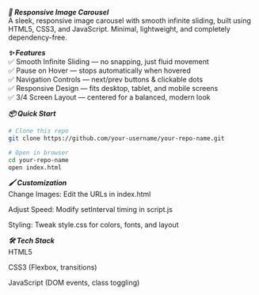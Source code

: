 ***🎠 Responsive Image Carousel***<br>
A sleek, responsive image carousel with smooth infinite sliding, built using HTML5, CSS3, and JavaScript.
Minimal, lightweight, and completely dependency-free.

***✨ Features***<br>
✅ Smooth Infinite Sliding — no snapping, just fluid movement <br>
✅ Pause on Hover — stops automatically when hovered <br>
✅ Navigation Controls — next/prev buttons & clickable dots <br>
✅ Responsive Design — fits desktop, tablet, and mobile screens <br>
✅ 3/4 Screen Layout — centered for a balanced, modern look <br>

***📦 Quick Start***<br>
```bash
# Clone this repo
git clone https://github.com/your-username/your-repo-name.git

# Open in browser
cd your-repo-name
open index.html
```
***🖌️ Customization*** <br>
Change Images: Edit the URLs in index.html

Adjust Speed: Modify setInterval timing in script.js

Styling: Tweak style.css for colors, fonts, and layout

***🛠 Tech Stack*** <br>
HTML5

CSS3 (Flexbox, transitions)

JavaScript (DOM events, class toggling)
